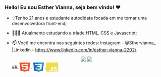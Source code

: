 ### Hello! Eu sou Esther Vianna, seja bem vindo! ❤️

- 💡Tenho 21 anos e estudante autodidata focada em me tornar uma desenvolvedora front-end;
- 👩🏽‍💻 Atualmente estudando a tríade HTML, CSS e Javascript;
- 📫 Você me encontra nas seguintes redes: Instagram - @Sthervianna_ |Linkedin - https://www.linkedin.com/in/esther-vianna-2202/.

  <div align="center">
    <a href="https://github.com/EstherVianna">
    <img height="180em" src="https://github-readme-stats.vercel.app/api?username=EstherVianna&show_icons=true&theme=buefy&include_all_commits=true&count_private=true"/>
    <img height="180em" src="https://github-readme-stats.vercel.app/api/top-langs/?username=rafaballerini&layout=compact&langs_count=7&theme=buefy"/>
  </div>
  ##
  
  <img align="center" alt="Rafa-HTML" height="30" width="40" src="https://raw.githubusercontent.com/devicons/devicon/master/icons/html5/html5-original.svg">
  <img align="center" alt="Rafa-CSS" height="30" width="40" src="https://raw.githubusercontent.com/devicons/devicon/master/icons/css3/css3-original.svg">
  <img align="center" alt="Rafa-Js" height="30" width="40" src="https://raw.githubusercontent.com/devicons/devicon/master/icons/javascript/javascript-plain.svg">

